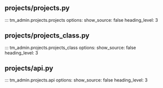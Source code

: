 ## projects/projects.py

::: tm_admin.projects.projects
options:
show_source: false
heading_level: 3

## projects/projects_class.py

::: tm_admin.projects.projects_class
options:
show_source: false
heading_level: 3

## projects/api.py

::: tm_admin.projects.api
options:
show_source: false
heading_level: 3

